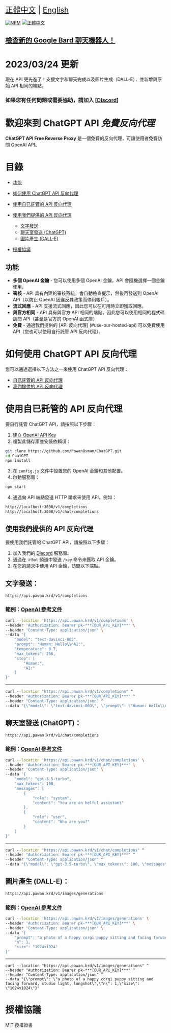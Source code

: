<div style="font-size: 1.5rem;">
  <a href="./README.tw.md">正體中文</a> |
  <a href="./README.md">English</a>
</div>

[![NPM](https://img.shields.io/npm/v/chatgpt-io.svg?label=NPM&logo=npm&color=CB3837)](https://www.npmjs.com/package/chatgpt-io)
[![正體中文](https://img.shields.io/discord/1055397662976905229?color=5865F2&label=Discord&logo=discord&logoColor=white)](./README.tw.md)

## [檢查新的 Google Bard 聊天機器人！](https://github.com/PawanOsman/GoogleBard)

# 2023/03/24 更新

現在 API 更先進了！支援文字和聊天完成以及圖片生成（DALL-E），並新增與原始 API 相同的端點。

### 如果您有任何問題或需要協助，請加入 [[Discord](https://discord.pawan.krd)]

# 歡迎來到 ChatGPT API _**免費反向代理**_

**ChatGPT API Free Reverse Proxy** 是一個免費的反向代理，可讓使用者免費訪問 OpenAI API。

# 目錄
- [功能](#功能)
-  [如何使用 ChatGPT API 反向代理](#如何使用-chatgpt-api-反向代理)
  - [使用自已託管的 API 反向代理](#使用自已託管的-api-反向代理)
  - [使用我們提供的 API 反向代理](#使用我們提供的-api-反向代理)
    - [文字發送](#文字發送)
    - [聊天室發送 (ChatGPT)](#聊天室發送-chatgpt)
    - [圖片產生 (DALL-E)](#圖片產生-dall-e)

- [授權協議](#授權協議)

## 功能 

- **多個 OpenAI 金鑰** - 您可以使用多個 OpenAI 金鑰，API 會隨機選擇一個金鑰使用。
- **審核** - API 具有內建的審核系統，會自動檢查提示，然後再發送到 OpenAI API（以防止 OpenAI 因違反其政策而停用帳戶）。
- **流式回應** - API 支援流式回應，因此您可以在可用時立即獲取回應。
- **與官方相同** - API 具有與官方 API 相同的端點，因此您可以使用相同的程式碼訪問 API（甚至是官方的 OpenAI 函式庫）
- **免費** - 通過我們提供的 [API 反向代理] (#use-our-hosted-api) 可以免費使用 API（您也可以使用自行託管 API 反向代理）。



# 如何使用 ChatGPT API 反向代理

您可以通過選擇以下方法之一來使用 ChatGPT API 反向代理：

- [自已託管的 API 反向代理](#使用自已託管的-api-反向代理)
- [我們提供的 API 反向代理](#使用我們提供的-api-反向代理)‌

# 使用自已託管的 API 反向代理

要自行託管 ChatGPT API，請按照以下步驟：

1. [建立 OpenAI API Key](https://platform.openai.com/account/api-keys)
2. 複製此儲存庫並安裝依賴項：

```bash
git clone https://github.com/PawanOsman/ChatGPT.git
cd ChatGPT
npm install
```

3. 在 `config.js` 文件中設置您的 OpenAI 金鑰和其他配置。
4. 啟動服務器：

```bash
npm start
```

4. 通過向 API 端點發送 HTTP 請求來使用 API，例如：

```txt
http://localhost:3000/v1/completions
http://localhost:3000/v1/chat/completions
```

## 使用我們提供的 API 反向代理

要使用我們託管的 ChatGPT API，請按照以下步驟：

1. 加入我們的 [Discord](https://discord.pawan.krd) 服務器。
2. 通過在 `＃Bot` 頻道中發送 `/key` 命令來獲取 API 金鑰。
3. 在您的請求中使用 API 金鑰，訪問以下端點。

## 文字發送：

```txt
https://api.pawan.krd/v1/completions
```

### 範例：[OpenAI 參考文件](https://platform.openai.com/docs/api-reference/completions)
 
```bash
curl --location 'https://api.pawan.krd/v1/completions' \
--header 'Authorization: Bearer pk-***[OUR_API_KEY]***' \
--header 'Content-Type: application/json' \
--data '{
    "model": "text-davinci-003",
    "prompt": "Human: Hello\\nAI:",
    "temperature": 0.7,
    "max_tokens": 256,
    "stop": [
        "Human:",
        "AI:"
    ]
}'
```

---

```cmd
curl --location "https://api.pawan.krd/v1/completions" ^
--header "Authorization: Bearer pk-***[OUR_API_KEY]***" ^
--header "Content-Type: application/json" ^
--data "{\"model\": \"text-davinci-003\", \"prompt\": \"Human: Hello\\nAI:\", \"temperature\": 0.7, \"max_tokens\": 256, \"stop\": [\"Human:\", \"AI:\"]}"
```


## 聊天室發送 (ChatGPT)：

```txt
https://api.pawan.krd/v1/chat/completions
```

### 範例：[OpenAI 參考文件](https://platform.openai.com/docs/api-reference/chat)

```bash
curl --location 'https://api.pawan.krd/v1/chat/completions' \
--header 'Authorization: Bearer pk-***[OUR_API_KEY]***' \
--header 'Content-Type: application/json' \
--data '{
    "model": "gpt-3.5-turbo",
    "max_tokens": 100,
    "messages": [
        {
            "role": "system",
            "content": "You are an helful assistant"
        },
        {
            "role": "user",
            "content": "Who are you?"
        }
    ]
}'
```
---
```cmd
curl --location "https://api.pawan.krd/v1/chat/completions" ^
--header "Authorization: Bearer pk-***[OUR_API_KEY]***" ^
--header "Content-Type: application/json" ^
--data "{\"model\": \"gpt-3.5-turbo\", \"max_tokens\": 100, \"messages\": [{\"role\": \"system\",\"content\": \"You are an helful assistant\"},{\"role\": \"user\",\"content\": \"Who are you?\"}]}"

```
## 圖片產生 (DALL-E)：

```txt
https://api.pawan.krd/v1/images/generations
```

### 範例：[OpenAI 參考文件](https://platform.openai.com/docs/api-reference/images)

```bash
curl --location 'https://api.pawan.krd/v1/images/generations' \
--header 'Authorization: Bearer pk-***[OUR_API_KEY]***' \
--header 'Content-Type: application/json' \
--data '{
    "prompt": "a photo of a happy corgi puppy sitting and facing forward, studio light, longshot",
    "n": 1,
    "size": "1024x1024"
}'
```

---
```
curl --location "https://api.pawan.krd/v1/images/generations" ^
--header "Authorization: Bearer pk-***[OUR_API_KEY]***" ^
--header "Content-Type: application/json" ^
--data "{\"prompt\": \"a photo of a happy corgi puppy sitting and facing forward, studio light, longshot\",\"n\": 1,\"size\": \"1024x1024\"}"
```

# 授權協議

MIT 授權證書
